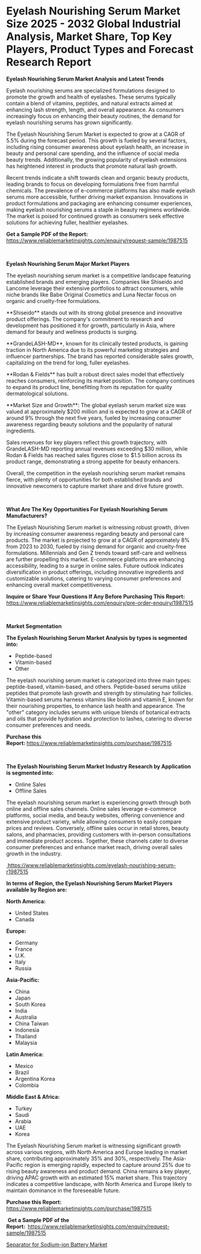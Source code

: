 <p><h1>Eyelash Nourishing Serum Market Size 2025 - 2032 Global Industrial Analysis, Market Share, Top Key Players, Product Types and Forecast Research Report</h1></p><p><strong>Eyelash Nourishing Serum Market Analysis and Latest Trends</strong></p>
<p><p>Eyelash nourishing serums are specialized formulations designed to promote the growth and health of eyelashes. These serums typically contain a blend of vitamins, peptides, and natural extracts aimed at enhancing lash strength, length, and overall appearance. As consumers increasingly focus on enhancing their beauty routines, the demand for eyelash nourishing serums has grown significantly.</p><p>The Eyelash Nourishing Serum Market is expected to grow at a CAGR of 5.5% during the forecast period. This growth is fueled by several factors, including rising consumer awareness about eyelash health, an increase in beauty and personal care spending, and the influence of social media beauty trends. Additionally, the growing popularity of eyelash extensions has heightened interest in products that promote natural lash growth.</p><p>Recent trends indicate a shift towards clean and organic beauty products, leading brands to focus on developing formulations free from harmful chemicals. The prevalence of e-commerce platforms has also made eyelash serums more accessible, further driving market expansion. Innovations in product formulations and packaging are enhancing consumer experiences, making eyelash nourishing serums a staple in beauty regimens worldwide. The market is poised for continued growth as consumers seek effective solutions for achieving fuller, healthier eyelashes.</p></p>
<p><strong>Get a Sample PDF of the Report:&nbsp;</strong> <a href="https://www.reliablemarketinsights.com/enquiry/request-sample/1987515?utm_campaign=3560&utm_medium=2&utm_source=Github&utm_content=ia&utm_term=06042025&utm_id=eyelash-nourishing-serum">https://www.reliablemarketinsights.com/enquiry/request-sample/1987515</a></p>
<p>&nbsp;</p>
<p><strong>Eyelash Nourishing Serum Major Market Players</strong></p>
<p><p>The eyelash nourishing serum market is a competitive landscape featuring established brands and emerging players. Companies like Shiseido and Lancome leverage their extensive portfolios to attract consumers, while niche brands like Babe Original Cosmetics and Luna Nectar focus on organic and cruelty-free formulations.</p><p>**Shiseido** stands out with its strong global presence and innovative product offerings. The company's commitment to research and development has positioned it for growth, particularly in Asia, where demand for beauty and wellness products is surging.</p><p>**GrandeLASH-MD**, known for its clinically tested products, is gaining traction in North America due to its powerful marketing strategies and influencer partnerships. The brand has reported considerable sales growth, capitalizing on the trend for long, fuller eyelashes.</p><p>**Rodan & Fields** has built a robust direct sales model that effectively reaches consumers, reinforcing its market position. The company continues to expand its product line, benefitting from its reputation for quality dermatological solutions. </p><p>**Market Size and Growth**: The global eyelash serum market size was valued at approximately $200 million and is expected to grow at a CAGR of around 9% through the next five years, fueled by increasing consumer awareness regarding beauty solutions and the popularity of natural ingredients. </p><p>Sales revenues for key players reflect this growth trajectory, with GrandeLASH-MD reporting annual revenues exceeding $30 million, while Rodan & Fields has reached sales figures close to $1.5 billion across its product range, demonstrating a strong appetite for beauty enhancers.</p><p>Overall, the competition in the eyelash nourishing serum market remains fierce, with plenty of opportunities for both established brands and innovative newcomers to capture market share and drive future growth.</p></p>
<p>&nbsp;</p>
<p><strong>What Are The Key Opportunities For Eyelash Nourishing Serum Manufacturers?</strong></p>
<p><p>The Eyelash Nourishing Serum market is witnessing robust growth, driven by increasing consumer awareness regarding beauty and personal care products. The market is projected to grow at a CAGR of approximately 8% from 2023 to 2030, fueled by rising demand for organic and cruelty-free formulations. Millennials and Gen Z trends toward self-care and wellness are further propelling this market. E-commerce platforms are enhancing accessibility, leading to a surge in online sales. Future outlook indicates diversification in product offerings, including innovative ingredients and customizable solutions, catering to varying consumer preferences and enhancing overall market competitiveness.</p></p>
<p><strong>Inquire or Share Your Questions If Any Before Purchasing This Report:</strong> <a href="https://www.reliablemarketinsights.com/enquiry/pre-order-enquiry/1987515?utm_campaign=3560&utm_medium=2&utm_source=Github&utm_content=ia&utm_term=06042025&utm_id=eyelash-nourishing-serum">https://www.reliablemarketinsights.com/enquiry/pre-order-enquiry/1987515</a></p>
<p>&nbsp;</p>
<p><strong>Market Segmentation</strong></p>
<p><strong>The Eyelash Nourishing Serum Market Analysis by types is segmented into:</strong></p>
<p><ul><li>Peptide-based</li><li>Vitamin-based</li><li>Other</li></ul></p>
<p><p>The eyelash nourishing serum market is categorized into three main types: peptide-based, vitamin-based, and others. Peptide-based serums utilize peptides that promote lash growth and strength by stimulating hair follicles. Vitamin-based serums harness vitamins like biotin and vitamin E, known for their nourishing properties, to enhance lash health and appearance. The "other" category includes serums with unique blends of botanical extracts and oils that provide hydration and protection to lashes, catering to diverse consumer preferences and needs.</p></p>
<p><strong>Purchase this Report:&nbsp;</strong><a href="https://www.reliablemarketinsights.com/purchase/1987515?utm_campaign=3560&utm_medium=2&utm_source=Github&utm_content=ia&utm_term=06042025&utm_id=eyelash-nourishing-serum">https://www.reliablemarketinsights.com/purchase/1987515</a></p>
<p>&nbsp;</p>
<p><strong>The Eyelash Nourishing Serum Market Industry Research by Application is segmented into:</strong></p>
<p><ul><li>Online Sales</li><li>Offline Sales</li></ul></p>
<p><p>The eyelash nourishing serum market is experiencing growth through both online and offline sales channels. Online sales leverage e-commerce platforms, social media, and beauty websites, offering convenience and extensive product variety, while allowing consumers to easily compare prices and reviews. Conversely, offline sales occur in retail stores, beauty salons, and pharmacies, providing customers with in-person consultations and immediate product access. Together, these channels cater to diverse consumer preferences and enhance market reach, driving overall sales growth in the industry.</p></p>
<p><a href="https://www.reliablemarketinsights.com/eyelash-nourishing-serum-r1987515?utm_campaign=3560&utm_medium=2&utm_source=Github&utm_content=ia&utm_term=06042025&utm_id=eyelash-nourishing-serum">&nbsp;https://www.reliablemarketinsights.com/eyelash-nourishing-serum-r1987515</a></p>
<p><strong>In terms of Region, the Eyelash Nourishing Serum Market Players available by Region are:</strong></p>
<p>
    <p> <strong> North America: </strong>
        <ul>
            <li>United States</li>
            <li>Canada</li>
        </ul>
        </p> 
    <p> <strong> Europe: </strong>
        <ul>
            <li>Germany</li>
            <li>France</li>
            <li>U.K.</li>
            <li>Italy</li>
            <li>Russia</li>
        </ul>
        </p> 
    <p> <strong> Asia-Pacific: </strong>
        <ul>
            <li>China</li>
            <li>Japan</li>
            <li>South Korea</li>
            <li>India</li>
            <li>Australia</li>
            <li>China Taiwan</li>
            <li>Indonesia</li>
            <li>Thailand</li>
            <li>Malaysia</li>
        </ul>
        </p> 
    <p> <strong> Latin America: </strong>
        <ul>
            <li>Mexico</li>
            <li>Brazil</li>
            <li>Argentina Korea</li>
            <li>Colombia</li>
        </ul>
        </p> 
    <p> <strong> Middle East & Africa: </strong>
        <ul>
            <li>Turkey</li>
            <li>Saudi</li>
            <li>Arabia</li>
            <li>UAE</li>
            <li>Korea</li>
        </ul>
    </p>
    </p>
<p><p>The Eyelash Nourishing Serum market is witnessing significant growth across various regions, with North America and Europe leading in market share, contributing approximately 35% and 30%, respectively. The Asia-Pacific region is emerging rapidly, expected to capture around 25% due to rising beauty awareness and product demand. China remains a key player, driving APAC growth with an estimated 15% market share. This trajectory indicates a competitive landscape, with North America and Europe likely to maintain dominance in the foreseeable future.</p></p>
<p><strong>Purchase this Report: </strong><a href="https://www.reliablemarketinsights.com/purchase/1987515?utm_campaign=3560&utm_medium=2&utm_source=Github&utm_content=ia&utm_term=06042025&utm_id=eyelash-nourishing-serum">https://www.reliablemarketinsights.com/purchase/1987515</a></p>
<p>&nbsp;<strong>Get a Sample PDF of the Report:&nbsp;&nbsp;</strong><a href="https://www.reliablemarketinsights.com/enquiry/request-sample/1987515?utm_campaign=3560&utm_medium=2&utm_source=Github&utm_content=ia&utm_term=06042025&utm_id=eyelash-nourishing-serum">https://www.reliablemarketinsights.com/enquiry/request-sample/1987515</a></p>
<p><strong></strong></p>
<p><p><a href="https://github.com/sderolza/Market-Research-Report-List-1/blob/main/separator-for-sodium-ion-battery-market.md?utm_campaign=3560&utm_medium=2&utm_source=Github&utm_content=ia&utm_term=06042025&utm_id=eyelash-nourishing-serum">Separator for Sodium-ion Battery Market</a></p></p>